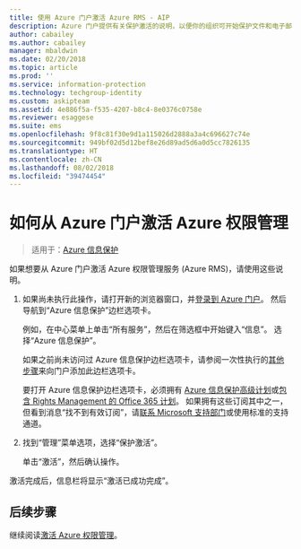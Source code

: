 ```yaml
---
title: 使用 Azure 门户激活 Azure RMS - AIP
description: Azure 门户提供有关保护激活的说明，以便你的组织可开始保护文件和电子邮件。
author: cabailey
ms.author: cabailey
manager: mbaldwin
ms.date: 02/20/2018
ms.topic: article
ms.prod: ''
ms.service: information-protection
ms.technology: techgroup-identity
ms.custom: askipteam
ms.assetid: 4e886f5a-f535-4207-b8c4-8e0376c0758e
ms.reviewer: esaggese
ms.suite: ems
ms.openlocfilehash: 9f8c81f30e9d1a115026d2888a3a4c696627c74e
ms.sourcegitcommit: 949bf02d5d12bef8e26d89ad5d6a0d5cc7826135
ms.translationtype: HT
ms.contentlocale: zh-CN
ms.lasthandoff: 08/02/2018
ms.locfileid: "39474454"
---
```

# <a name="how-to-activate-azure-rights-management-from-the-azure-portal"></a>如何从 Azure 门户激活 Azure 权限管理

>适用于：[Azure 信息保护](https://azure.microsoft.com/pricing/details/information-protection)

如果想要从 Azure 门户激活 Azure 权限管理服务 (Azure RMS)，请使用这些说明。

1. 如果尚未执行此操作，请打开新的浏览器窗口，并[登录到 Azure 门户](configure-policy.md#signing-in-to-the-azure-portal)。 然后导航到“Azure 信息保护”边栏选项卡。
    
    例如，在中心菜单上单击“所有服务”，然后在筛选框中开始键入“信息”。 选择“Azure 信息保护”。
    
    如果之前尚未访问过 Azure 信息保护边栏选项卡，请参阅一次性执行的[其他步骤](configure-policy.md#to-access-the-azure-information-protection-blade-for-the-first-time)来向门户添加此边栏选项卡。
    
    要打开 Azure 信息保护边栏选项卡，必须拥有 [Azure 信息保护高级计划](https://www.microsoft.com/cloud-platform/azure-information-protection-pricing)或[包含 Rights Management 的 Office 365 计划](http://download.microsoft.com/download/E/C/F/ECF42E71-4EC0-48FF-AA00-577AC14D5B5C/Azure_Information_Protection_licensing_datasheet_EN-US.pdf)。 如果拥有这些订阅其中之一，但看到消息“找不到有效订阅”，请[联系 Microsoft 支持部门](../information-support.md#to-contact-microsoft-support)或使用标准的支持通道。

2. 找到“管理”菜单选项，选择“保护激活”。 
    
    单击“激活”，然后确认操作。 

激活完成后，信息栏将显示“激活已成功完成”。


## <a name="next-steps"></a>后续步骤
继续阅读[激活 Azure 权限管理](activate-service.md#configuring-onboarding-controls-for-a-phased-deployment)。

